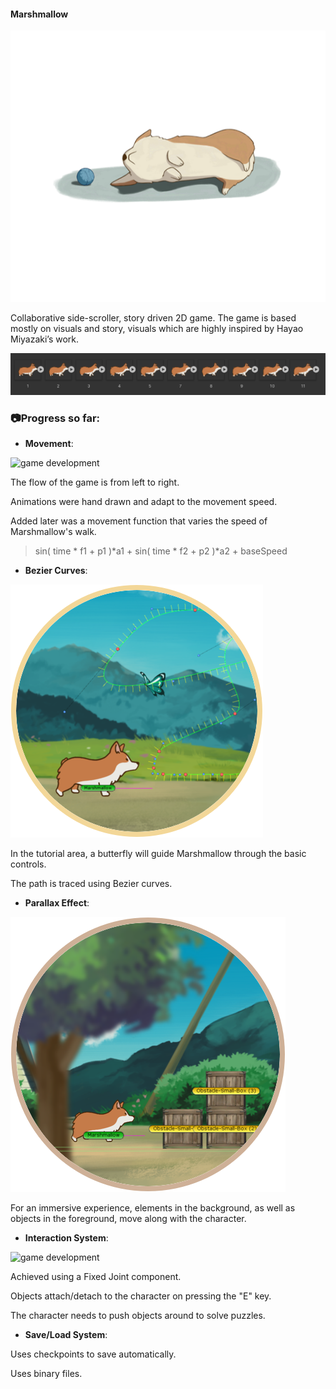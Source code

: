 #### Marshmallow

![main character](/screenshots/start2.png "Marshmallow the Corgi")



Collaborative side-scroller, story driven 2D game. The game is based mostly on visuals and story, visuals which are highly inspired by Hayao Miyazaki’s work.

![game development](/screenshots/animation.png "Marshmallow frame by frame animation")
### 📷Progress so far:



* **Movement**:

![game development](/screenshots/movement.gif "Marshmallow movement")
 
 The flow of the game is from left to right.
 
 Animations were hand drawn and adapt to the movement speed.
 
 Added later was a movement function that varies the speed of Marshmallow's walk.
> sin( time * f1 + p1 )*a1  +  sin( time * f2 + p2 )*a2 +  baseSpeed



* **Bezier Curves**:

![game development](/screenshots/bezier.png "Butterfly Bezier curves")

In the tutorial area, a butterfly will guide Marshmallow through the basic controls.

The path is traced using Bezier curves.



* **Parallax Effect**:

![game development](/screenshots/parallax.png "Parallax camera effect")

 For an immersive experience, elements in the background, as well as objects in the foreground, move along with the character.




* **Interaction System**:

![game development](/screenshots/interaction.gif "Fixed Joint interaction")

Achieved using a Fixed Joint component.

Objects attach/detach to the character on pressing the "E" key.

The character needs to push objects around to solve puzzles.

* **Save/Load System**:

Uses checkpoints to save automatically.

Uses binary files.
